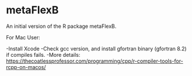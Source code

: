# metaFlexB
An initial version of the R package metaFlexB. 

For Mac User:

-Install Xcode
-Check gcc version, and install gfortran binary (gfortran 8.2) if compiles fails.
-More details: https://thecoatlessprofessor.com/programming/cpp/r-compiler-tools-for-rcpp-on-macos/
